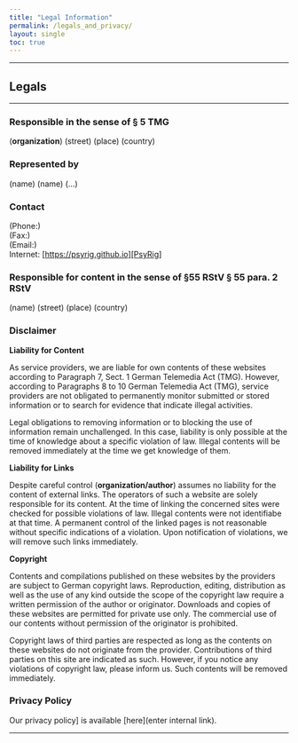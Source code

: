 ```yaml
--- 
title: "Legal Information"
permalink: /legals_and_privacy/
layout: single
toc: true
---
```


----------------------------------------------------------------------
## Legals
----------------------------------------------------------------------

### Responsible in the sense of § 5 TMG

(**organization**)
(street)
(place)
(country)

### Represented by

(name)
(name)
(...)

### Contact 

(Phone:)    
(Fax:)  
(Email:)  
Internet: [https://psyrig.github.io][PsyRig]

### Responsible for content in the sense of §55 RStV § 55 para. 2 RStV

(name)
(street)
(place)
(country)

### Disclaimer

**Liability for Content**

As service providers, we are liable for own contents of these websites according to Paragraph 7, Sect. 1 German Telemedia Act (TMG). However, according to Paragraphs 8 to 10 German Telemedia Act (TMG), service providers are not obligated to permanently monitor submitted or stored information or to search for evidence that indicate illegal activities.

Legal obligations to removing information or to blocking the use of information remain unchallenged. In this case, liability is only possible at the time of knowledge about a specific violation of law. Illegal contents will be removed immediately at the time we get knowledge of them.

**Liability for Links**

Despite careful control (**organization/author**) assumes no liability for the content of external links. The operators of such a website are solely responsible for its content. At the time of linking the concerned sites were checked for possible violations of law. Illegal contents were not identifiabe at that time. A permanent control of the linked pages is not reasonable without specific indications of a violation. Upon notification of violations, we will remove such links immediately.

**Copyright**

Contents and compilations published on these websites by the providers are subject to German copyright laws. Reproduction, editing, distribution as well as the use of any kind outside the scope of the copyright law require a written permission of the author or originator. Downloads and copies of these websites are permitted for private use only. The commercial use of our contents without permission of the originator is prohibited.

Copyright laws of third parties are respected as long as the contents on these websites do not originate from the provider. Contributions of third parties on this site are indicated as such. However, if you notice any violations of copyright law, please inform us. Such contents will be removed immediately.


### Privacy Policy

Our privacy policy] is available [here](enter internal link).

----------------------------------------------------------------------


    
